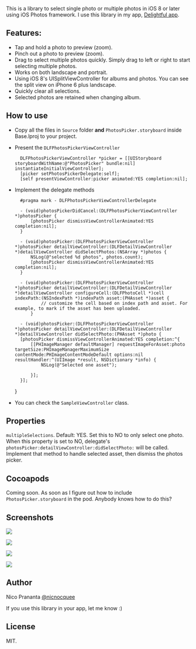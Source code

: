 This is a library to select single photo or multiple photos in iOS 8 or later using iOS Photos framework. I use this library in my app, [Delightful app](http://getdelightfulapp.com).

Features:
--

- Tap and hold a photo to preview (zoom).
- Pinch out a photo to preview (zoom).
- Drag to select multiple photos quickly. Simply drag to left or right to start selecting multiple photos.
- Works on both landscape and portrait.
- Using iOS 8's UISplitViewController for albums and photos. You can see the split view on iPhone 6 plus landscape.
- Quickly clear all selections.
- Selected photos are retained when changing album.

How to use
--

- Copy all the files in `Source` folder **and** `PhotosPicker.storyboard` inside Base.lproj to your project.
- Present the `DLFPhotosPickerViewController`

		DLFPhotosPickerViewController *picker = [[UIStoryboard storyboardWithName:@"PhotosPicker" bundle:nil] instantiateInitialViewController];
    	[picker setPhotosPickerDelegate:self];
    	[self presentViewController:picker animated:YES completion:nil];

- Implement the delegate methods

		#pragma mark - DLFPhotosPickerViewControllerDelegate

		- (void)photosPickerDidCancel:(DLFPhotosPickerViewController *)photosPicker {
    		[photosPicker dismissViewControllerAnimated:YES completion:nil];
		}

		- (void)photosPicker:(DLFPhotosPickerViewController *)photosPicker detailViewController:(DLFDetailViewController *)detailViewController didSelectPhotos:(NSArray *)photos {
    		NSLog(@"selected %d photos", photos.count);
    		[photosPicker dismissViewControllerAnimated:YES completion:nil];
		}

		- (void)photosPicker:(DLFPhotosPickerViewController *)photosPicker detailViewController:(DLFDetailViewController *)detailViewController configureCell:(DLFPhotoCell *)cell indexPath:(NSIndexPath *)indexPath asset:(PHAsset *)asset {
		        // customize the cell based on index path and asset. For example, to mark if the asset has been uploaded.
		    }

		- (void)photosPicker:(DLFPhotosPickerViewController *)photosPicker detailViewController:(DLFDetailViewController *)detailViewController didSelectPhoto:(PHAsset *)photo {
	    [photosPicker dismissViewControllerAnimated:YES completion:^{
	        [[PHImageManager defaultManager] requestImageForAsset:photo targetSize:PHImageManagerMaximumSize contentMode:PHImageContentModeDefault options:nil resultHandler:^(UIImage *result, NSDictionary *info) {
	            NSLog(@"Selected one asset");

	        }];
	    }];

	}

- You can check the `SampleViewController` class.

Properties
--

`multipleSelections`. Default: YES. Set this to NO to only select one photo. When this property is set to NO, delegate's `photosPicker:detailViewController:didSelectPhoto:` will be called. Implement that method to handle selected asset, then dismiss the photos picker.

Cocoapods
--

Coming soon. As soon as I figure out how to include `PhotosPicker.storyboard` in the pod. Anybody knows how to do this?

Screenshots
-

![](https://github.com/nicnocquee/DLFPhotosPicker/raw/master/screenshots/screenshot1.png)

![](https://github.com/nicnocquee/DLFPhotosPicker/raw/master/screenshots/screenshot2.png)

![](https://raw.githubusercontent.com/nicnocquee/DLFPhotosPicker/master/screenshots/screenshot3.png)

![](https://github.com/nicnocquee/DLFPhotosPicker/raw/master/screenshots/screenshot4.png)

Author
--
Nico Prananta [@nicnocquee](http://twitter.com/nicnocquee)

If you use this library in your app, let me know :)

License
-

MIT.
